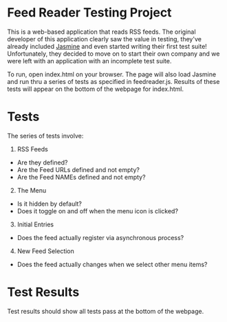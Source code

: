 Feed Reader Testing Project
=================================

This is a web-based application that reads RSS feeds. The original developer of this application clearly saw the value in testing, they've already included [Jasmine](http://jasmine.github.io/) and even started writing their first test suite! Unfortunately, they decided to move on to start their own company and we were left with an application with an incomplete test suite.

To run, open index.html on your browser. The page will also load Jasmine and run thru a series of tests as specified in feedreader.js.  Results of these tests will appear on the bottom of the webpage for index.html.

Tests
======
The series of tests involve:

1. RSS Feeds

  * Are they defined?
  * Are the Feed URLs defined and not empty?
  * Are the Feed NAMEs defined and not empty?

2. The Menu
  * Is it hidden by default?
  * Does it toggle on and off when the menu icon is clicked?

3. Initial Entries
  * Does the feed actually register via asynchronous process?

4. New Feed Selection
  * Does the feed actually changes when we select other menu items?


Test Results
=============
Test results should show all tests pass at the bottom of the webpage.

